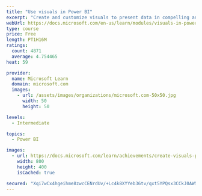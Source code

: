 ```yaml
---
title: "Use visuals in Power BI"
excerpt: "Create and customize visuals to present data in compelling and insightful ways."
webUrl: https://docs.microsoft.com/en-us/learn/modules/visuals-in-power-bi/
type: course
price: Free
length: PT1H16M
ratings:
  count: 4871
  average: 4.754465
heat: 59

provider:
  name: Microsoft Learn
  domain: microsoft.com
  images:
    - url: /assets/images/organizations/microsoft.com-50x50.jpg
      width: 50
      height: 50

levels:
  - Intermediate

topics:
  - Power BI

images:
  - url: https://docs.microsoft.com/learn/achievements/create-visuals-power-bi-desktop-social.png
    width: 800
    height: 400
    isCached: true

secured: "Xqi7wCx4hgeihme8zwcCENrdUv/+Lc4k8XYYeb36tv/qxt5YPQsx3CCkJ0AW5CrYEcf2zsNRUxlaS3asSYfKnDmYAVkqdGfwD4im0uZ5L5XIdZMtPUhT9hvMFVuhB2vRRrfRQrpHdlCkniiPNWO/kRIpculA56Ajg3yaU27teIhWEWKlU+P49UFss2mpHsrqO/bVNu+q+fHghAXiY0qXgN418wHxlQUMnKqmIRl+Of4gm/kpSup2O4aKuuOlzsr0BWuDU7i2bgxlq6nALEDSPh4ntr79DSIxFUQIQWYPrpGpoDagDjNjwjRhIZJdh9OFr8KCgmfuSAKCUXK+9BMgOJWkdP6Y0kdLMqQnhP5HyX18jQDO/B2sNfc+YsD3OKVFOEsCXGM0F7OtZMP04VeoGdw4nAB1nK1gkWY65opUzNI=;phGbJrFfWeciTmNkCOgcMQ=="
---
```


